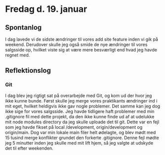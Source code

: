 # Fredag d. 19. januar

## Spontanlog
I dag lavede vi de sidste ændringer til vores add site feature inden vi gik
på weekend. Derudover skulle jeg også smide de nye ændringer til vores salgsside 
op, hvilket viste sig at være mere besværligt end hvad jeg havde regnet med.


## Reflektionslog

### Git
I dag blev jeg rigtigt sat på overarbejde med Git, og kom ud der hvor jeg 
ikke kunne bunde. Først skulle jeg merge vores praktikants ændringer ind 
i mit eget, hvilket heldigvis ikke gav nogle problemer. Det samme kan jeg dog
ikke sige for vores salgsside. Jeg havde tidligere haft problemer med min 
.gitignore fil med dette projekt, da den ikke kunne finde ud af at udelukke
mit node modules directory da jeg skulle uploade det til git. Dette var en fejl
som jeg havde fikset på local /development, origin/development og origin/main.
Dog var min lokale main filer helt ødelagte, og blev mødt med 15 tusind merge konflikter
grundet den forkerte .gitignore. Denne fejl mødte jeg 5 minutter inden jeg 
skulle med mit lift hjem, så jeg valgte at udskyde det til efter weekenden.
